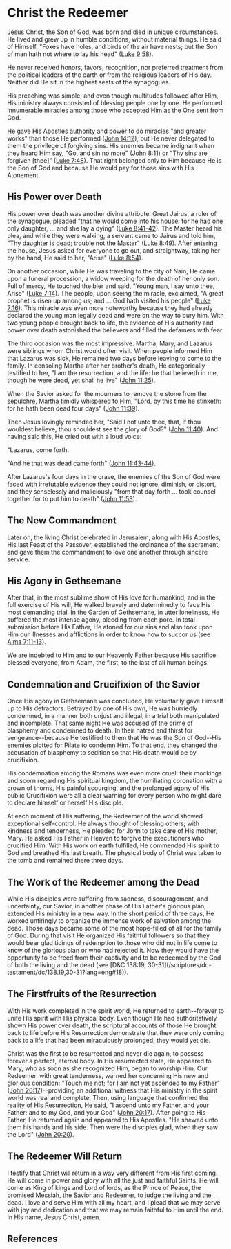 # Christ the Redeemer

Jesus Christ, the Son of God, was born and died in unique circumstances. He
lived and grew up in humble conditions, without material things. He said of
Himself, "Foxes have holes, and birds of the air have nests; but the Son of
man hath not where to lay his head" ([Luke
9:58](/scriptures/nt/luke/9.58?lang=eng#57)).

He never received honors, favors, recognition, nor preferred treatment from
the political leaders of the earth or from the religious leaders of His day.
Neither did He sit in the highest seats of the synagogues.

His preaching was simple, and even though multitudes followed after Him, His
ministry always consisted of blessing people one by one. He performed
innumerable miracles among those who accepted Him as the One sent from God.

He gave His Apostles authority and power to do miracles "and greater works"
than those He performed ([John 14:12](/scriptures/nt/john/14.12?lang=eng#11)),
but He never delegated to them the privilege of forgiving sins. His enemies
became indignant when they heard Him say, "Go, and sin no more" ([John
8:11](/scriptures/nt/john/8.11?lang=eng#10)) or "Thy sins are forgiven [thee]"
([Luke 7:48](/scriptures/nt/luke/7.48?lang=eng#47)). That right belonged only
to Him because He is the Son of God and because He would pay for those sins
with His Atonement.

## His Power over Death

His power over death was another divine attribute. Great Jairus, a ruler of
the synagogue, pleaded "that he would come into his house: for he had one only
daughter, ... and she lay a dying" ([Luke
8:41-42](/scriptures/nt/luke/8.41-42?lang=eng#40)). The Master heard his plea,
and while they were walking, a servant came to Jairus and told him, "Thy
daughter is dead; trouble not the Master" ([Luke
8:49](/scriptures/nt/luke/8.49?lang=eng#48)). After entering the house, Jesus
asked for everyone to go out, and straightway, taking her by the hand, He said
to her, "Arise" ([Luke 8:54](/scriptures/nt/luke/8.54?lang=eng#53)).

On another occasion, while He was traveling to the city of Nain, He came upon
a funeral procession, a widow weeping for the death of her only son. Full of
mercy, He touched the bier and said, "Young man, I say unto thee, Arise"
([Luke 7:14](/scriptures/nt/luke/7.14?lang=eng#13)). The people, upon seeing
the miracle, exclaimed, "A great prophet is risen up among us; and ... God hath
visited his people" ([Luke 7:16](/scriptures/nt/luke/7.16?lang=eng#15)). This
miracle was even more noteworthy because they had already declared the young
man legally dead and were on the way to bury him. With two young people
brought back to life, the evidence of His authority and power over death
astonished the believers and filled the defamers with fear.

The third occasion was the most impressive. Martha, Mary, and Lazarus were
siblings whom Christ would often visit. When people informed Him that Lazarus
was sick, He remained two days before leaving to come to the family. In
consoling Martha after her brother's death, He categorically testified to her,
"I am the resurrection, and the life: he that believeth in me, though he were
dead, yet shall he live" ([John
11:25](/scriptures/nt/john/11.25?lang=eng#24)).

When the Savior asked for the mourners to remove the stone from the sepulchre,
Martha timidly whispered to Him, "Lord, by this time he stinketh: for he hath
been dead four days" ([John 11:39](/scriptures/nt/john/11.39?lang=eng#38)).

Then Jesus lovingly reminded her, "Said I not unto thee, that, if thou
wouldest believe, thou shouldest see the glory of God?" ([John
11:40](/scriptures/nt/john/11.40?lang=eng#39)). And having said this, He cried
out with a loud voice:

"Lazarus, come forth.

"And he that was dead came forth" ([John
11:43-44](/scriptures/nt/john/11.43-44?lang=eng#42)).

After Lazarus's four days in the grave, the enemies of the Son of God were
faced with irrefutable evidence they could not ignore, diminish, or distort,
and they senselessly and maliciously "from that day forth ... took counsel
together for to put him to death" ([John
11:53](/scriptures/nt/john/11.53?lang=eng#52)).

## The New Commandment

Later on, the living Christ celebrated in Jerusalem, along with His Apostles,
His last Feast of the Passover, established the ordinance of the sacrament,
and gave them the commandment to love one another through sincere service.

## His Agony in Gethsemane

After that, in the most sublime show of His love for humankind, and in the
full exercise of His will, He walked bravely and determinedly to face His most
demanding trial. In the Garden of Gethsemane, in utter loneliness, He suffered
the most intense agony, bleeding from each pore. In total submission before
His Father, He atoned for our sins and also took upon Him our illnesses and
afflictions in order to know how to succor us (see [Alma
7:11-13](/scriptures/bofm/alma/7.11-13?lang=eng#10)).

We are indebted to Him and to our Heavenly Father because His sacrifice
blessed everyone, from Adam, the first, to the last of all human beings.

## Condemnation and Crucifixion of the Savior

Once His agony in Gethsemane was concluded, He voluntarily gave Himself up to
His detractors. Betrayed by one of His own, He was hurriedly condemned, in a
manner both unjust and illegal, in a trial both manipulated and incomplete.
That same night He was accused of the crime of blasphemy and condemned to
death. In their hatred and thirst for vengeance--because He testified to them
that He was the Son of God--His enemies plotted for Pilate to condemn Him. To
that end, they changed the accusation of blasphemy to sedition so that His
death would be by crucifixion.

His condemnation among the Romans was even more cruel: their mockings and
scorn regarding His spiritual kingdom, the humiliating coronation with a crown
of thorns, His painful scourging, and the prolonged agony of His public
Crucifixion were all a clear warning for every person who might dare to
declare himself or herself His disciple.

At each moment of His suffering, the Redeemer of the world showed exceptional
self-control. He always thought of blessing others; with kindness and
tenderness, He pleaded for John to take care of His mother, Mary. He asked His
Father in Heaven to forgive the executioners who crucified Him. With His work
on earth fulfilled, He commended His spirit to God and breathed His last
breath. The physical body of Christ was taken to the tomb and remained there
three days.

## The Work of the Redeemer among the Dead

While His disciples were suffering from sadness, discouragement, and
uncertainty, our Savior, in another phase of His Father's glorious plan,
extended His ministry in a new way. In the short period of three days, He
worked untiringly to organize the immense work of salvation among the dead.
Those days became some of the most hope-filled of all for the family of God.
During that visit He organized His faithful followers so that they would bear
glad tidings of redemption to those who did not in life come to know of the
glorious plan or who had rejected it. Now they would have the opportunity to
be freed from their captivity and to be redeemed by the God of both the living
and the dead (see [D&amp;C 138:19, 30-31](/scriptures/dc-
testament/dc/138.19,30-31?lang=eng#18)).

## The Firstfruits of the Resurrection

With His work completed in the spirit world, He returned to earth--forever to
unite His spirit with His physical body. Even though He had authoritatively
shown His power over death, the scriptural accounts of those He brought back
to life before His Resurrection demonstrate that they were only coming back to
a life that had been miraculously prolonged; they would yet die.

Christ was the first to be resurrected and never die again, to possess forever
a perfect, eternal body. In His resurrected state, He appeared to Mary, who as
soon as she recognized Him, began to worship Him. Our Redeemer, with great
tenderness, warned her concerning His new and glorious condition: "Touch me
not; for I am not yet ascended to my Father" ([John
20:17](/scriptures/nt/john/20.17?lang=eng#16))--providing an additional
witness that His ministry in the spirit world was real and complete. Then,
using language that confirmed the reality of His Resurrection, He said, "I
ascend unto my Father, and your Father; and to my God, and your God" ([John
20:17](/scriptures/nt/john/20.17?lang=eng#16)). After going to His Father, He
returned again and appeared to His Apostles. "He shewed unto them his hands
and his side. Then were the disciples glad, when they saw the Lord" ([John
20:20](/scriptures/nt/john/20.20?lang=eng#19)).

## The Redeemer Will Return

I testify that Christ will return in a way very different from His first
coming. He will come in power and glory with all the just and faithful Saints.
He will come as King of kings and Lord of lords, as the Prince of Peace, the
promised Messiah, the Savior and Redeemer, to judge the living and the dead. I
love and serve Him with all my heart, and I plead that we may serve with joy
and dedication and that we may remain faithful to Him until the end. In His
name, Jesus Christ, amen.

## References

